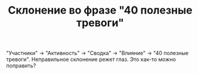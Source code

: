 ﻿---
title: "Склонение во фразе &quot;40 полезные тревоги&quot;"
se.owner.user_id: 416121
se.owner.display_name: "Stanislav Volodarskiy"
se.owner.link: "https://ru.meta.stackoverflow.com/users/416121/stanislav-volodarskiy"
se.link: "https://ru.meta.stackoverflow.com/questions/11854/%d0%a1%d0%ba%d0%bb%d0%be%d0%bd%d0%b5%d0%bd%d0%b8%d0%b5-%d0%b2%d0%be-%d1%84%d1%80%d0%b0%d0%b7%d0%b5-40-%d0%bf%d0%be%d0%bb%d0%b5%d0%b7%d0%bd%d1%8b%d0%b5-%d1%82%d1%80%d0%b5%d0%b2%d0%be%d0%b3%d0%b8"
se.question_id: 11854
se.post_type: question
---
<p>&quot;Участники&quot; -&gt; &quot;Активность&quot; -&gt; &quot;Сводка&quot; -&gt; &quot;Влияние&quot; -&gt; &quot;40 полезные тревоги&quot;. Неправильное склонение режет глаз. Это как-то можно поправить?</p>
